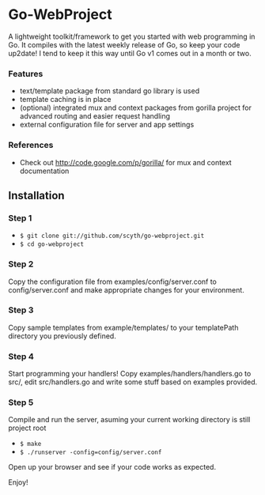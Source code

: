 Go-WebProject
=============

A lightweight toolkit/framework to get you started with web programming in Go.
It compiles with the latest weekly release of Go, so keep your code up2date! I tend to keep it this way until Go v1 comes out in a month or two.


### Features

* text/template package from standard go library is used
* template caching is in place
* (optional) integrated mux and context packages from gorilla project for advanced routing and easier request handling
* external configuration file for server and app settings


### References

* Check out http://code.google.com/p/gorilla/ for mux and context documentation


Installation
------------

### Step 1

* `$ git clone git://github.com/scyth/go-webproject.git`
* `$ cd go-webproject`


### Step 2

Copy the configuration file from examples/config/server.conf to config/server.conf and make appropriate changes for your environment.


### Step 3

Copy sample templates from example/templates/ to your templatePath directory you previously defined.


### Step 4

Start programming your handlers! Copy examples/handlers/handlers.go to src/, edit src/handlers.go and write some stuff based on examples provided.


### Step 5

Compile and run the server, asuming your current working directory is still project root

* `$ make`
* `$ ./runserver -config=config/server.conf`

Open up your browser and see if your code works as expected.

Enjoy!
